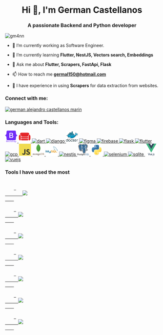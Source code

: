 <h1 align="center">Hi 👋, I'm German Castellanos</h1>
<h3 align="center">A passionate Backend and Python developer</h3>

<p align="left"> <img src="https://komarev.com/ghpvc/?username=gm4nn&label=Profile%20views&color=0e75b6&style=flat"
    alt="gm4nn" /> </p>

- 🔭 I’m currently working as Software Engineer.

- 🌱 I’m currently learning **Flutter, NestJS, Vectors search, Embeddings**

- 💬 Ask me about **Flutter, Scrapers, FastApi, Flask**

- 📫 How to reach me **germal150@hotmail.com**

- 📰 I have experience in using **Scrapers** for data extraction from websites.

<h3 align="left">Connect with me:</h3>
<p align="left">
  <a href="https://linkedin.com/in/german alejandro castellanos marin" target="blank"><img align="center"
      src="https://raw.githubusercontent.com/rahuldkjain/github-profile-readme-generator/master/src/images/icons/Social/linked-in-alt.svg"
      alt="german alejandro castellanos marin" height="30" width="40" /></a>
</p>

<h3 align="left">Languages and Tools:</h3>
<p align="left"> <a href="https://getbootstrap.com" target="_blank" rel="noreferrer"> <img
      src="https://raw.githubusercontent.com/devicons/devicon/master/icons/bootstrap/bootstrap-plain-wordmark.svg"
      alt="bootstrap" width="40" height="40" /> </a> <a href="https://couchdb.apache.org/" target="_blank"
    rel="noreferrer"> <img
      src="https://raw.githubusercontent.com/devicons/devicon/0d6c64dbbf311879f7d563bfc3ccf559f9ed111c/icons/couchdb/couchdb-original.svg"
      alt="couchdb" width="40" height="40" /> </a> <a href="https://dart.dev" target="_blank" rel="noreferrer">
    <img src="https://www.vectorlogo.zone/logos/dartlang/dartlang-icon.svg" alt="dart" width="40" height="40" />
  </a> <a href="https://www.djangoproject.com/" target="_blank" rel="noreferrer"> <img
      src="https://cdn.worldvectorlogo.com/logos/django.svg" alt="django" width="40" height="40" /> </a> <a
    href="https://www.docker.com/" target="_blank" rel="noreferrer"> <img
      src="https://raw.githubusercontent.com/devicons/devicon/master/icons/docker/docker-original-wordmark.svg"
      alt="docker" width="40" height="40" /> </a> <a href="https://www.figma.com/" target="_blank" rel="noreferrer">
    <img src="https://www.vectorlogo.zone/logos/figma/figma-icon.svg" alt="figma" width="40" height="40" /> </a> <a
    href="https://firebase.google.com/" target="_blank" rel="noreferrer"> <img
      src="https://www.vectorlogo.zone/logos/firebase/firebase-icon.svg" alt="firebase" width="40" height="40" />
  </a> <a href="https://flask.palletsprojects.com/" target="_blank" rel="noreferrer"> <img
      src="https://www.vectorlogo.zone/logos/pocoo_flask/pocoo_flask-icon.svg" alt="flask" width="40" height="40" />
  </a> <a href="https://flutter.dev" target="_blank" rel="noreferrer"> <img
      src="https://www.vectorlogo.zone/logos/flutterio/flutterio-icon.svg" alt="flutter" width="40" height="40" />
  </a> <a href="https://cloud.google.com" target="_blank" rel="noreferrer"> <img
      src="https://www.vectorlogo.zone/logos/google_cloud/google_cloud-icon.svg" alt="gcp" width="40" height="40" />
  </a> <a href="https://developer.mozilla.org/en-US/docs/Web/JavaScript" target="_blank" rel="noreferrer"> <img
      src="https://raw.githubusercontent.com/devicons/devicon/master/icons/javascript/javascript-original.svg"
      alt="javascript" width="40" height="40" /> </a> <a href="https://www.mongodb.com/" target="_blank"
    rel="noreferrer"> <img
      src="https://raw.githubusercontent.com/devicons/devicon/master/icons/mongodb/mongodb-original-wordmark.svg"
      alt="mongodb" width="40" height="40" /> </a> <a href="https://www.mysql.com/" target="_blank" rel="noreferrer">
    <img src="https://raw.githubusercontent.com/devicons/devicon/master/icons/mysql/mysql-original-wordmark.svg"
      alt="mysql" width="40" height="40" /> </a> <a href="https://nestjs.com/" target="_blank" rel="noreferrer">
    <img src="https://static-00.iconduck.com/assets.00/nestjs-icon-512x510-9nvpcyc3.png" alt="nestjs" width="40"
      height="40" /> </a> <a href="https://www.postgresql.org" target="_blank" rel="noreferrer"> <img
      src="https://raw.githubusercontent.com/devicons/devicon/master/icons/postgresql/postgresql-original-wordmark.svg"
      alt="postgresql" width="40" height="40" /> </a> <a href="https://www.python.org" target="_blank" rel="noreferrer">
    <img src="https://raw.githubusercontent.com/devicons/devicon/master/icons/python/python-original.svg" alt="python"
      width="40" height="40" /> </a> <a href="https://www.selenium.dev" target="_blank" rel="noreferrer"> <img
      src="https://raw.githubusercontent.com/detain/svg-logos/780f25886640cef088af994181646db2f6b1a3f8/svg/selenium-logo.svg"
      alt="selenium" width="40" height="40" /> </a> <a href="https://www.sqlite.org/" target="_blank" rel="noreferrer">
    <img src="https://www.vectorlogo.zone/logos/sqlite/sqlite-icon.svg" alt="sqlite" width="40" height="40" /> </a> <a
    href="https://vuejs.org/" target="_blank" rel="noreferrer"> <img
      src="https://raw.githubusercontent.com/devicons/devicon/master/icons/vuejs/vuejs-original-wordmark.svg"
      alt="vuejs" width="40" height="40" /> </a> <a href="https://fastapi.tiangolo.com/" target="_blank"
    rel="noreferrer">
    <img src="https://cdn.worldvectorlogo.com/logos/fastapi.svg" alt="vuejs" width="40" height="40" /> </a> </p>


<h3 align="left">Tools I have used the most</h3>
<p align="left">
  <code>
    <a href="https://fastapi.tiangolo.com/" target="_blank" rel="noreferrer"> 
        <img height="50" src="https://cdn.worldvectorlogo.com/logos/fastapi.svg"/>
    </a>
  </code>
  <code>
    <a href="https://scrapy.org/" target="_blank" rel="noreferrer"> 
      <img height="50" src="https://scrapeops.io/img/sdk-icons/scrapy-logo.png"/>
    </a>
  </code>
  <code>
    <a href="https://flask.palletsprojects.com/en/3.0.x/" target="_blank" rel="noreferrer"> 
      <img height="50" src="https://www.manualweb.net/img/logos/flask.png"/>
    </a>
  </code>
  <code>
    <a href="https://flutter.dev/" target="_blank" rel="noreferrer"> 
      <img height="50" src="https://www.vectorlogo.zone/logos/flutterio/flutterio-icon.svg"/>
    </a>
  </code>
  <code>
    <a href="https://nestjs.com/" target="_blank" rel="noreferrer"> 
      <img height="50" src="https://static-00.iconduck.com/assets.00/nestjs-icon-512x510-9nvpcyc3.png"/>
    </a>
  </code>
  <code>
    <a href="https://www.docker.com/" target="_blank" rel="noreferrer"> 
      <img height="50" src="https://static-00.iconduck.com/assets.00/docker-icon-icon-2048x1479-cres2he9.png"/>
    </a>
  </code>
  <code>
    <a href="https://www.selenium.dev" target="_blank" rel="noreferrer"> 
      <img height="50" src="https://raw.githubusercontent.com/detain/svg-logos/780f25886640cef088af994181646db2f6b1a3f8/svg/selenium-logo.svg"/>
    </a>
  </code>
</p>
